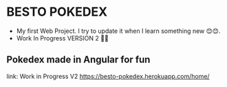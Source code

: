 # BESTO POKEDEX 
- My first Web Project. I try to update it when I learn something new 😊😊.
- Work In Progress VERSION 2 😤😤


## Pokedex made in Angular for fun

link: Work in Progress V2
https://besto-pokedex.herokuapp.com/home/

